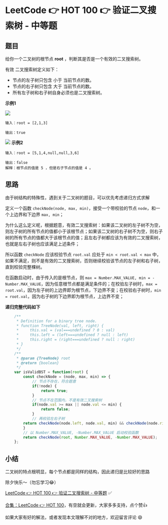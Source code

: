 # LeetCode 👉 HOT 100 👉 验证二叉搜索树 - 中等题

## 题目

给你一个二叉树的根节点 **root** ，判断其是否是一个有效的二叉搜索树。

有效 二叉搜索树定义如下：

- 节点的左子树只包含 小于 当前节点的数。
- 节点的右子树只包含 大于 当前节点的数。
- 所有左子树和右子树自身必须也是二叉搜索树。

**示例1**

![](https://assets.leetcode.com/uploads/2020/12/01/tree1.jpg)

    输入：root = [2,1,3]

    输出：true

![](https://assets.leetcode.com/uploads/2020/12/01/tree2.jpg)
**示例2**

    输入：root = [5,1,4,null,null,3,6]

    输出：false
    解释：根节点的值是 5 ，但是右子节点的值是 4 。

## 思路

由于树结构的特殊性，遇到关于二叉树的题目，可以优先考虑递归方式求解

定义一个函数 `checkNode(node, max, min)`，接受一个带校验的节点 `node`，和一个上边界和下边界 `max, min`；

为什么这么定义呢，根据题意，有效二叉搜索树：如果该二叉树的左子树不为空，则左子树的所有节点的值都小于该根节点；如果该二叉树的右子树不为空，则右子树的所有节点的值都大于该根节点的值；且左右子树都应该为有效的二叉搜索树，也就是左右子树也应该满足上述条件；

所以函数 `checkNode` 应该校验节点 `root.val` 应处于 `min < root.val < max` 中，如果不满足，则不是有效的二叉搜索树，否则继续校验该节点的左子树和右子树，直到校验完整棵树。

在函数启动时，由于传入的是根节点，则 `max = Number.MAX_VALUE, min = -Number.MAX_VALUE`，因为任意根节点都是满足条件的；在校验左子树时，`max = root.val`，因为左子树的上边界即为根节点，下边界不变；在校验右子树时，`min = root.val`，因为右子树的下边界即为根节点，上边界不变；

**递归完整代码如下**

```js
    /**
     * Definition for a binary tree node.
     * function TreeNode(val, left, right) {
     *     this.val = (val===undefined ? 0 : val)
     *     this.left = (left===undefined ? null : left)
     *     this.right = (right===undefined ? null : right)
     * }
     */
    /**
     * @param {TreeNode} root
     * @return {boolean}
     */
    var isValidBST = function(root) {
        const checkNode = (node, max, min) => {
            // 节点不存在，符合题意
            if(!node) {
                return true;
            }
            // 节点不在范围内，不是有效二叉搜索树
            if(node.val >= max || node.val <= min) {
                return false;
            }
            // 再校验左右子树
        return checkNode(node.left, node.val, min) && checkNode(node.right, max, node.val);
        }
        // 以 Number.MAX_VALUE, -Number.MAX_VALUE 启动校验函数
        return checkNode(root, Number.MAX_VALUE, -Number.MAX_VALUE);
    };
```


## 小结

二叉树的特点根明显，每个节点都是同样的结构，因此递归是比较好的思路

除夕快乐～（勿忘学习😂）


[LeetCode 👉 HOT 100 👉 验证二叉搜索树 - 中等题](https://leetcode-cn.com/problems/validate-binary-search-tree/) ✅


[合集：LeetCode 👉 HOT 100](https://juejin.cn/column/7029946677398077476)，有空就会更新，大家多多支持，点个赞👍

如果大家有好的解法，或者发现本文理解不对的地方，欢迎留言评论 😄

